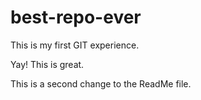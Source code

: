 # best-repo-ever

This is my first GIT experience.

Yay! This is great.

This is a second change to the ReadMe file.
